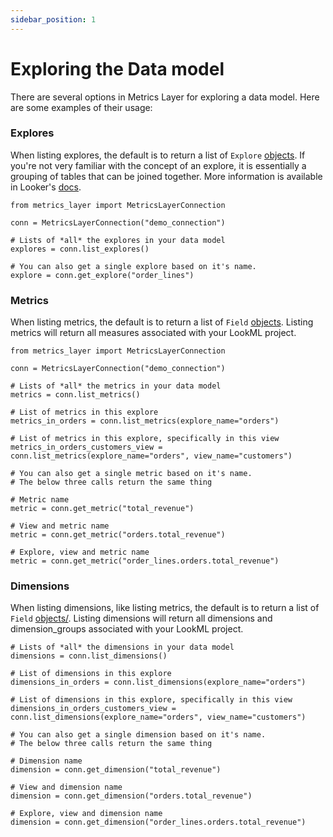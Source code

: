 ```yaml
---
sidebar_position: 1
---
```


# Exploring the Data model

There are several options in Metrics Layer for exploring a data model. Here are some examples of their usage:


### Explores

When listing explores, the default is to return a list of `Explore` [objects](../6_project/3_explore.md). If you're not very familiar with the concept of an explore, it is essentially a grouping of tables that can be joined together. More information is available in Looker's [docs](https://docs.looker.com/reference/explore-params/explore).

```
from metrics_layer import MetricsLayerConnection

conn = MetricsLayerConnection("demo_connection")

# Lists of *all* the explores in your data model
explores = conn.list_explores()

# You can also get a single explore based on it's name.
explore = conn.get_explore("order_lines")
```


### Metrics

When listing metrics, the default is to return a list of `Field` [objects](../6_project/5_field.md). Listing metrics will return all measures associated with your LookML project.

```
from metrics_layer import MetricsLayerConnection

conn = MetricsLayerConnection("demo_connection")

# Lists of *all* the metrics in your data model
metrics = conn.list_metrics()

# List of metrics in this explore
metrics_in_orders = conn.list_metrics(explore_name="orders")

# List of metrics in this explore, specifically in this view
metrics_in_orders_customers_view = conn.list_metrics(explore_name="orders", view_name="customers")

# You can also get a single metric based on it's name.
# The below three calls return the same thing

# Metric name
metric = conn.get_metric("total_revenue")

# View and metric name
metric = conn.get_metric("orders.total_revenue")

# Explore, view and metric name
metric = conn.get_metric("order_lines.orders.total_revenue")
```


### Dimensions

When listing dimensions, like listing metrics, the default is to return a list of `Field` [objects/](../6_project/5_field.md). Listing dimensions will return all dimensions and dimension_groups associated with your LookML project.

```
# Lists of *all* the dimensions in your data model
dimensions = conn.list_dimensions()

# List of dimensions in this explore
dimensions_in_orders = conn.list_dimensions(explore_name="orders")

# List of dimensions in this explore, specifically in this view
dimensions_in_orders_customers_view = conn.list_dimensions(explore_name="orders", view_name="customers")

# You can also get a single dimension based on it's name.
# The below three calls return the same thing

# Dimension name
dimension = conn.get_dimension("total_revenue")

# View and dimension name
dimension = conn.get_dimension("orders.total_revenue")

# Explore, view and dimension name
dimension = conn.get_dimension("order_lines.orders.total_revenue")
```